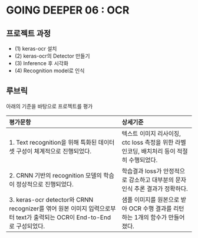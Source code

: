 # GOING DEEPER 06 : OCR


## 프로젝트 과정

- (1) keras-ocr 설치
- (2) keras-ocr의 Detector 만들기
- (3) Inference 후 시각화
- (4) Recognition model로 인식

## 루브릭
아래의 기준을 바탕으로 프로젝트를 평가

| 평가문항                                                     | 상세기준                                                     |
| :----------------------------------------------------------- | :----------------------------------------------------------- |
| 1. Text recognition을 위해 특화된 데이터셋 구성이 체계적으로 진행되었다. | 텍스트 이미지 리사이징, ctc loss 측정을 위한 라벨 인코딩, 배치처리 등이 적절히 수행되었다. |
| 2. CRNN 기반의 recognition 모델의 학습이 정상적으로 진행되었다. | 학습결과 loss가 안정적으로 감소하고 대부분의 문자인식 추론 결과가 정확하다. |
| 3. keras-ocr detector와 CRNN recognizer를 엮어 원본 이미지 입력으로부터 text가 출력되는 OCR이 End-to-End로 구성되었다. | 샘플 이미지를 원본으로 받아 OCR 수행 결과를 리턴하는 1개의 함수가 만들어졌다. |